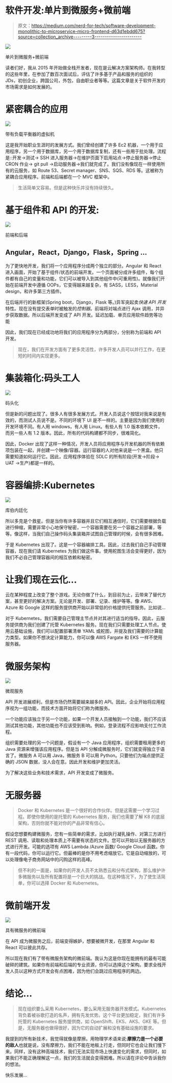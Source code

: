 # 软件开发:单片到微服务+微前端

> 原文：<https://medium.com/nerd-for-tech/software-development-monolithic-to-microservice-micro-frontend-d63d1ebdd675?source=collection_archive---------3----------------------->

![](img/31cd20e836f98b5fe05ea3df4e7ec307.png)

单片到微服务+微前端

读者们好，我从 2015 年开始做全栈开发者，现在是云解决方案架构师。在我转型的这些年里，在参加了数百次面试后，评估了许多基于产品和服务的组织的 JDs，初创企业，跨国公司，外包，自由职业者等等。这篇文章是关于软件开发的市场需求是如何发展的。

# 紧密耦合的应用

![](img/224d3df63106e8fd852989eaeb60ab7f.png)

带有负载平衡器的虚拟机

这是我开始职业生涯时的发展方式。我们曾经创建了许多 Ec2 机器，一个用于应用程序，另一个用于数据库，另一个用于数据库复制，还有一些用于批处理。流程是::开发→测试→ SSH 进入服务器→在维护页面下启用站点→停止服务器→停止 CRON 作业→ git pull →启动服务器→我们就完成了。我们没有像现在一样使用所有的云服务，如 Route 53、Secret manager、SNS、SQS、RDS 等。这被称为紧耦合应用程序。前端和后端都在一个 MVC 框架中。

> 生活简单又容易。但是这种快乐并没有持续很久。

# 基于组件和 API 的开发:

![](img/01276fe18766316b5c8fcbbc7e7f4b9d.png)

前端和后端

## Angular，React，Django，Flask，Spring …

为了更快地开发，我们将一个应用程序分成两个独立的部分。Angular 和 React 进入画面，开始了基于组件/状态的前端开发。一个页面被分成许多组件，每个组件都有自己的变量和功能，它们可以被导入到其他组件中(可重用性)。就像我们开始在前端开发中遵循 OOPs，它变得越来越复杂，有 SASS，LESS，Material design，和许多第三方插件。

在后端并行的新框架(Spring boot，Django，Flask 等。)异军突起卖*快速 API 开发*特性。现在没有提交表单时被触发的*控制器*。前端将对端点进行 Ajax 调用，并异步获取数据。所以后端开发变成了 API 开发。延迟加载、单页应用软件趋势等功能

因此，我们现在已经成功地将我们的应用程序分为两部分，分别称为前端和 API 开发。

> 现在，我们在开发方面有了更多灵活性，许多开发人员可以并行工作，在更短的时间内实现更多。

# 集装箱化:码头工人

![](img/7c609c7337b1e50d4674d4ce2a78a4be.png)

码头化

但是新的问题出现了。很多人有很多发展方式。开发人员说这个按钮对我来说是有效的，而测试人员说不是。不同的环境下 UI 是不一样的。主要是因为我们使用的开发环境不同。有人用 windows，有人用 Linux。有些人有 1.0 版本依赖文件，而另一些人有 1.2 版本。因此，所有的代码构建都不同步，很难简化。

因此，Docker 出现了这样一种情况，开发人员将应用程序与开发机器的所有依赖项包装在一起，并创建一个映像/容器。运行容器的人对他来说是一个黑盒。他只需要知道如何运行它。因此，应用程序体验在 SDLC 的所有阶段(开发→阶段→ UAT →生产)都是一样的。

# 容器编排:Kubernetes

![](img/68084bda4311312331806ba4ae9290fb.png)

库伯内廷化

所以多克是个救星。但是当你有许多容器并且它们相互通信时，它们需要根据负载进行伸缩，需要非常小心地保守秘密，一个容器需要在另一个容器之前部署，等等。像这样，当我们自己操作码头集装箱并试图自己管理的时候，会有很多困难。

于是 Kubernetes 出现了。这是一个容器编排工具。因此，过去我们自己手动管理容器，现在我们请 Kubernetes 为我们做这件事。使用舵图生活会变得更好，因为我们不必自己管理容器间的相互依赖和秘密。

# 让我们现在云化…

云在某种程度上改变了整个游戏。无论你做了什么，到目前为止，云带来了替代方案，甚至更好的解决方案。无论是开发、部署、记录、维护等等。像 AWS、Azure 和 Google 这样的服务提供商开始以非常低的价格提供托管服务。比如说…

对于 Kubernetes，我们需要自己管理主节点并对其进行适当的指导。因此，云服务提供商为我们创建了托管 Kubernetes 服务。现在我们只需要处理工人节点。使用云基础设施，我们可以配置部署清单 YAML 或舵图，并提及我们需要的计算能力类型。如果你不想决定计算能力，你可以像 AWS Fargate 和 EKS 一样不使用服务器。

# 微服务架构

![](img/9e53a284360a4a06d2166184c0396858.png)

微观服务

API 开发进展顺利，但是市场仍然需要越来越多的 API。因此，企业开始将应用程序视为一组功能，而技术方面开始将它们称为微服务。

一个功能应该独立于另一个功能，如果一个开发人员接触到一个功能，我们不应该测试其他功能，其他功能也不应该受到影响。例如，登录流程不应影响支付工作流程。

组织需要处理的另一个问题是，假设有一个 Java 应用程序，组织需要租用更多的 Java 资源来增强该应用程序。但是当 API 分解成微服务时，它们就变得独立于语言了。微服务 A 可以用 Java，微服务 B 可以用 Python。只要他们为端点提供正确的 JSON 数据，没人会在意。因此开发和维护更加灵活。

为了解决这些业务和技术需求，API 开发变成了微服务。

# 无服务器

> Docker 和 Kubernetes 是一个很好的合作伙伴。但是这需要一个学习过程。即使你使用的是托管的 Kubernetes 服务，我们也需要了解 K8 的底层架构，否则你就不能对你的产品非常有信心。

假设您想要构建微服务，您有一些简单的需求，比如执行凝乳操作、对第三方进行 REST 调用、读取和处理本质上不需要有状态的文件。您可以开始以无服务器的方式进行开发。可能的选项有 AWS Lambda /Azure 函数/ Google Cloud 函数。你有一段代码，你可以运行它。但最棒的是你不用考虑缩放它。它是自动缩放的，可以处理像电子商务网站中的闪购这样的高峰。

> 但不利的一面是，如果你的开发人员不太熟悉云和分布式架构，那么维护许多微服务以及所有配置将是一个巨大的挑战。在这种情况下，为了使生活简单，你可以选择 Docker 和 Kubernetes。

# 微前端开发

![](img/3147bf7afb153e987c82d385373ec057.png)

具有微服务的微前端

在 API 成为微服务之后，前端变得嫉妒，想要被微开发，在那里 Angular 和 React 可以彼此共存。

所以现在我们有了带有微服务架构的微前端。我认为这是你现在能拥有的最有可能破碎的建筑。如果你有前端和后端的专业资源，你可以选择这个架构。要求全栈开发人员以这种方式开发会有点困难，因为他们会跳过应用程序的两边。

# 结论…

> 现在组织要么采用 Kubernetes，要么采用无服务器开发模式。Kubernetes 背负着被谷歌打造的名声，拥有先发优势。这个平台更加稳定，我们有许多托管的 Kubernetes 服务提供商，如 OpenShift、EKS、AKS、GKE 等。但是，无服务器也做得很好，因为它的自动扩展和没有基础设施的要求。

我提到的所有新技术，我觉得就像是摩擦。用物理学术语来说:**摩擦力是一个必要的敌人**也就是说，没有摩擦力，我们不能在地板上行走，但同时它也会让我们慢下来。同样，没有这种高端技术，我们无法实现市场上快速变化的需求，但同时，如果我们不能正确理解这一点，我们的生活就会变得困难。所以请在评论中告诉我你的想法。

快乐发展…